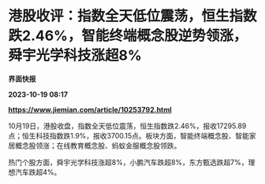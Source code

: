 # 港股收评：指数全天低位震荡，恒生指数跌2.46%，智能终端概念股逆势领涨，舜宇光学科技涨超8%
**界面快报**

**2023-10-19 08:17**

**https://www.jiemian.com/article/10253792.html**

10月19日，港股收盘，指数全天低位震荡，恒生指数跌2.46%，报收17295.89点；恒生科技指数跌1.9%，报收3700.15点。板块方面，智能终端概念股、智能家居概念股领涨；在线教育概念股、蚂蚁金服概念股领跌。

热门个股方面，舜宇光学科技涨超8%，小鹏汽车跌超8%，东方甄选跌超7%，理想汽车跌超4%。